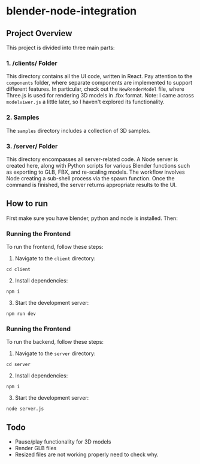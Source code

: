 # blender-node-integration


## Project Overview

This project is divided into three main parts:

### 1. /clients/ Folder
This directory contains all the UI code, written in React. Pay attention to the `components` folder, where separate components are implemented to support different features. In particular, check out the `NewRenderModel` file, where Three.js is used for rendering 3D models in .fbx format. Note: I came across `modelviwer.js` a little later, so I haven't explored its functionality.

### 2. Samples
The `samples` directory includes a collection of 3D samples.

### 3. /server/ Folder
This directory encompasses all server-related code. A Node server is created here, along with Python scripts for various Blender functions such as exporting to GLB, FBX, and re-scaling models. The workflow involves Node creating a sub-shell process via the spawn function. Once the command is finished, the server returns appropriate results to the UI.


## How to run

First make sure you have blender, python and node is installed. Then:

### Running the Frontend

To run the frontend, follow these steps:

1. Navigate to the `client` directory:
```
cd client

```


2. Install dependencies:
```
npm i
```

3. Start the development server:
```
npm run dev
```

### Running the Frontend

To run the backend, follow these steps:

1. Navigate to the `server` directory:
```
cd server
```

2. Install dependencies:
```
npm i
```

3. Start the development server:
```
node server.js
```

## Todo
- Pause/play functionality for 3D models
- Render GLB files
- Resized files are not working properly need to check why.
